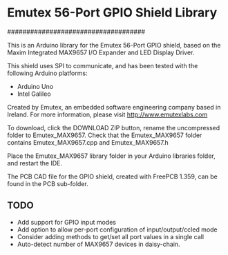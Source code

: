 # Emutex 56-Port GPIO Shield Library
####################################

This is an Arduino library for the Emutex 56-Port GPIO shield, based on
the Maxim Integrated MAX9657 I/O Expander and LED Display Driver.

This shield uses SPI to communicate, and has been tested with the following
Arduino platforms:

* Arduino Uno
* Intel Galileo

Created by Emutex, an embedded software engineering company based in Ireland.
For more information, please visit http://www.emutexlabs.com

To download, click the DOWNLOAD ZIP button, rename the uncompressed folder to
Emutex_MAX9657.  Check that the Emutex_MAX9657 folder contains
Emutex_MAX9657.cpp and Emutex_MAX9657.h

Place the Emutex_MAX9657 library folder in your Arduino libraries folder, and
restart the IDE.

The PCB CAD file for the GPIO shield, created with FreePCB 1.359, can be found
in the PCB sub-folder.

## TODO

* Add support for GPIO input modes
* Add option to allow per-port configuration of input/output/ccled mode
* Consider adding methods to get/set all port values in a single call
* Auto-detect number of MAX9657 devices in daisy-chain.
